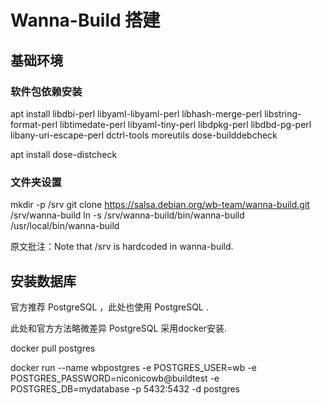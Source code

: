 # Wanna-Build 搭建


## 基础环境

### 软件包依赖安装


apt install libdbi-perl libyaml-libyaml-perl libhash-merge-perl libstring-format-perl libtimedate-perl libyaml-tiny-perl libdpkg-perl libdbd-pg-perl libany-uri-escape-perl dctrl-tools moreutils dose-builddebcheck

apt install dose-distcheck

### 文件夹设置

mkdir -p /srv
git clone https://salsa.debian.org/wb-team/wanna-build.git /srv/wanna-build
ln -s /srv/wanna-build/bin/wanna-build /usr/local/bin/wanna-build

原文批注：Note that /srv is hardcoded in wanna-build.


## 安装数据库

官方推荐 PostgreSQL ，此处也使用 PostgreSQL .

此处和官方方法略微差异 PostgreSQL 采用docker安装.

docker pull postgres

docker run --name wbpostgres -e POSTGRES_USER=wb -e POSTGRES_PASSWORD=niconicowb@buildtest -e POSTGRES_DB=mydatabase -p 5432:5432 -d postgres





